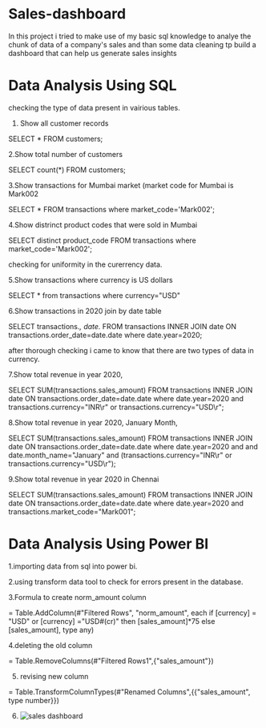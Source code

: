 # Sales-dashboard

In this project i tried to make use of my basic sql knowledge to analye the chunk of data of a company's sales and than some  data cleaning tp build a dashboard that can help us generate sales insights

# Data Analysis Using SQL
checking the type of data present in vairious tables.

1. Show all customer records

SELECT * FROM customers;

2.Show total number of customers

SELECT count(*) FROM customers;

3.Show transactions for Mumbai market (market code for Mumbai is Mark002

SELECT * FROM transactions where market_code='Mark002';

4.Show distrinct product codes that were sold in Mumbai

SELECT distinct product_code FROM transactions where market_code='Mark002';

checking for uniformity in the curerrency data. 

5.Show transactions where currency is US dollars

SELECT * from transactions where currency="USD"

6.Show transactions in 2020 join by date table

SELECT transactions.*, date.* FROM transactions INNER JOIN date ON transactions.order_date=date.date where date.year=2020;

after thorough checking i came to know that there are two types of data in currency.

7.Show total revenue in year 2020,

SELECT SUM(transactions.sales_amount) FROM transactions INNER JOIN date ON transactions.order_date=date.date where date.year=2020 and transactions.currency="INR\r" or transactions.currency="USD\r";

8.Show total revenue in year 2020, January Month,

SELECT SUM(transactions.sales_amount) FROM transactions INNER JOIN date ON transactions.order_date=date.date where date.year=2020 and and date.month_name="January" and (transactions.currency="INR\r" or transactions.currency="USD\r");

9.Show total revenue in year 2020 in Chennai

SELECT SUM(transactions.sales_amount) FROM transactions INNER JOIN date ON transactions.order_date=date.date where date.year=2020 and transactions.market_code="Mark001";

# Data Analysis Using Power BI

1.importing data from sql into power bi. 

2.using transform data tool to check for errors present in the database. 

3.Formula to create norm_amount column

= Table.AddColumn(#"Filtered Rows", "norm_amount", each if [currency] = "USD" or [currency] ="USD#(cr)" then [sales_amount]*75 else [sales_amount], type any)

4.deleting the old column

 = Table.RemoveColumns(#"Filtered Rows1",{"sales_amount"})
 
5. revising new column


  = Table.TransformColumnTypes(#"Renamed Columns",{{"sales_amount", type number}})
  
  6. ![sales dashboard](https://user-images.githubusercontent.com/101324556/157646400-d0b6ab51-e1eb-4d1b-a053-73d6d6ad69ee.png)
